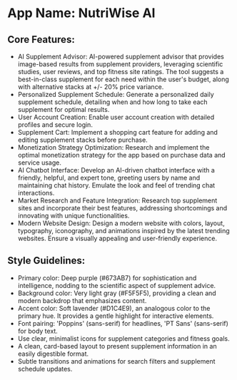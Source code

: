 # **App Name**: NutriWise AI

## Core Features:

- AI Supplement Advisor: AI-powered supplement advisor that provides image-based results from supplement providers, leveraging scientific studies, user reviews, and top fitness site ratings. The tool suggests a best-in-class supplement for each need within the user's budget, along with alternative stacks at +/- 20% price variance.
- Personalized Supplement Schedule: Generate a personalized daily supplement schedule, detailing when and how long to take each supplement for optimal results.
- User Account Creation: Enable user account creation with detailed profiles and secure login.
- Supplement Cart: Implement a shopping cart feature for adding and editing supplement stacks before purchase.
- Monetization Strategy Optimization: Research and implement the optimal monetization strategy for the app based on purchase data and service usage.
- AI Chatbot Interface: Develop an AI-driven chatbot interface with a friendly, helpful, and expert tone, greeting users by name and maintaining chat history. Emulate the look and feel of trending chat interactions.
- Market Research and Feature Integration: Research top supplement sites and incorporate their best features, addressing shortcomings and innovating with unique functionalities.
- Modern Website Design: Design a modern website with colors, layout, typography, iconography, and animations inspired by the latest trending websites. Ensure a visually appealing and user-friendly experience.

## Style Guidelines:

- Primary color: Deep purple (#673AB7) for sophistication and intelligence, nodding to the scientific aspect of supplement advice.
- Background color: Very light gray (#F5F5F5), providing a clean and modern backdrop that emphasizes content.
- Accent color: Soft lavender (#D1C4E9), an analogous color to the primary hue. It provides a gentle highlight for interactive elements.
- Font pairing: 'Poppins' (sans-serif) for headlines, 'PT Sans' (sans-serif) for body text.
- Use clear, minimalist icons for supplement categories and fitness goals.
- A clean, card-based layout to present supplement information in an easily digestible format.
- Subtle transitions and animations for search filters and supplement schedule updates.
